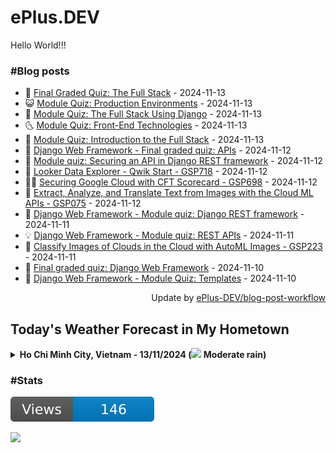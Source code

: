 # ePlus.DEV

Hello World!!!

### #Blog posts

- 🧰 [Final Graded Quiz: The Full Stack](https://eplus.dev/final-graded-quiz-the-full-stack) - 2024-11-13 
- 😺 [Module Quiz: Production Environments](https://eplus.dev/module-quiz-production-environments) - 2024-11-13 
- 🗽 [Module Quiz: The Full Stack Using Django](https://eplus.dev/module-quiz-the-full-stack-using-django) - 2024-11-13 
- 🌜 [Module Quiz: Front-End Technologies](https://eplus.dev/module-quiz-front-end-technologies) - 2024-11-13 
- 📝 [Module Quiz: Introduction to the Full Stack](https://eplus.dev/module-quiz-introduction-to-the-full-stack) - 2024-11-13 
- 🚀 [Django Web Framework - Final graded quiz: APIs](https://eplus.dev/django-web-framework-final-graded-quiz-apis) - 2024-11-12 
- 💼 [Module quiz: Securing an API in Django REST framework](https://eplus.dev/module-quiz-securing-an-api-in-django-rest-framework) - 2024-11-12 
- 🦣 [Looker Data Explorer - Qwik Start - GSP718](https://eplus.dev/looker-data-explorer-qwik-start-gsp718) - 2024-11-12 
- 👨‍🏫 [Securing Google Cloud with CFT Scorecard - GSP698](https://eplus.dev/securing-google-cloud-with-cft-scorecard-gsp698) - 2024-11-12 
- 🔭 [Extract, Analyze, and Translate Text from Images with the Cloud ML APIs - GSP075](https://eplus.dev/extract-analyze-and-translate-text-from-images-with-the-cloud-ml-apis-gsp075) - 2024-11-12 
- 🤡 [Django Web Framework - Module quiz: Django REST framework](https://eplus.dev/django-web-framework-module-quiz-django-rest-framework) - 2024-11-11 
- 💡 [Django Web Framework - Module quiz: REST APIs](https://eplus.dev/django-web-framework-module-quiz-rest-apis) - 2024-11-11 
- 🦣 [Classify Images of Clouds in the Cloud with AutoML Images - GSP223](https://eplus.dev/classify-images-of-clouds-in-the-cloud-with-automl-images-gsp223) - 2024-11-11 
- 💪 [Final graded quiz: Django Web Framework](https://eplus.dev/final-graded-quiz-django-web-framework) - 2024-11-10 
- 🤡 [Django Web Framework - Module Quiz: Templates](https://eplus.dev/django-web-framework-module-quiz-templates) - 2024-11-10 


<div align="right">
    Update by <a target="_blank" href="https://github.com/ePlus-DEV/blog-post-workflow">ePlus-DEV/blog-post-workflow</a>
</div>


## Today's Weather Forecast in My Hometown



<details>
    <summary><b>Ho Chi Minh City, Vietnam - 13/11/2024 (<img src="https://cdn.weatherapi.com/weather/64x64/day/302.png" width="25" /> Moderate rain)</b>
    </summary>

    
<table>
    <tr>
        <th>Hour</th>
        <td>00:00</td><td>01:00</td><td>02:00</td><td>03:00</td><td>04:00</td><td>05:00</td><td>06:00</td><td>07:00</td><td>08:00</td><td>09:00</td><td>10:00</td><td>11:00</td><td>12:00</td><td>13:00</td><td>14:00</td><td>15:00</td><td>16:00</td><td>17:00</td><td>18:00</td><td>19:00</td><td>20:00</td><td>21:00</td><td>22:00</td><td>23:00</td>
    </tr>
    <tr>
        <th>Weather</th>
        <td><img src="https://cdn.weatherapi.com/weather/64x64/night/176.png"></img></td><td><img src="https://cdn.weatherapi.com/weather/64x64/night/116.png"></img></td><td><img src="https://cdn.weatherapi.com/weather/64x64/night/116.png"></img></td><td><img src="https://cdn.weatherapi.com/weather/64x64/night/113.png"></img></td><td><img src="https://cdn.weatherapi.com/weather/64x64/night/176.png"></img></td><td><img src="https://cdn.weatherapi.com/weather/64x64/night/176.png"></img></td><td><img src="https://cdn.weatherapi.com/weather/64x64/day/176.png"></img></td><td><img src="https://cdn.weatherapi.com/weather/64x64/day/176.png"></img></td><td><img src="https://cdn.weatherapi.com/weather/64x64/day/176.png"></img></td><td><img src="https://cdn.weatherapi.com/weather/64x64/day/176.png"></img></td><td><img src="https://cdn.weatherapi.com/weather/64x64/day/176.png"></img></td><td><img src="https://cdn.weatherapi.com/weather/64x64/day/353.png"></img></td><td><img src="https://cdn.weatherapi.com/weather/64x64/day/353.png"></img></td><td><img src="https://cdn.weatherapi.com/weather/64x64/day/353.png"></img></td><td><img src="https://cdn.weatherapi.com/weather/64x64/day/353.png"></img></td><td><img src="https://cdn.weatherapi.com/weather/64x64/day/353.png"></img></td><td><img src="https://cdn.weatherapi.com/weather/64x64/day/176.png"></img></td><td><img src="https://cdn.weatherapi.com/weather/64x64/day/176.png"></img></td><td><img src="https://cdn.weatherapi.com/weather/64x64/night/176.png"></img></td><td><img src="https://cdn.weatherapi.com/weather/64x64/night/116.png"></img></td><td><img src="https://cdn.weatherapi.com/weather/64x64/night/113.png"></img></td><td><img src="https://cdn.weatherapi.com/weather/64x64/night/113.png"></img></td><td><img src="https://cdn.weatherapi.com/weather/64x64/night/113.png"></img></td><td><img src="https://cdn.weatherapi.com/weather/64x64/night/113.png"></img></td>
    </tr>
    <tr>
        <th>Condition</th>
        <td width="200px">Patchy rain nearby</td><td width="200px">Partly Cloudy </td><td width="200px">Partly Cloudy </td><td width="200px">Clear </td><td width="200px">Patchy rain nearby</td><td width="200px">Patchy rain nearby</td><td width="200px">Patchy rain nearby</td><td width="200px">Patchy rain nearby</td><td width="200px">Patchy rain nearby</td><td width="200px">Patchy rain nearby</td><td width="200px">Patchy rain nearby</td><td width="200px">Light rain shower</td><td width="200px">Light rain shower</td><td width="200px">Light rain shower</td><td width="200px">Light rain shower</td><td width="200px">Light rain shower</td><td width="200px">Patchy rain nearby</td><td width="200px">Patchy rain nearby</td><td width="200px">Patchy rain nearby</td><td width="200px">Partly Cloudy </td><td width="200px">Clear </td><td width="200px">Clear </td><td width="200px">Clear </td><td width="200px">Clear </td>
    </tr>
    <tr>
        <th>Temperature</th>
        <td>25.7 °C</td><td>25.5 °C</td><td>25.3 °C</td><td>25.1 °C</td><td>24.6 °C</td><td>24.5 °C</td><td>24.5 °C</td><td>25.8 °C</td><td>27.3 °C</td><td>28.5 °C</td><td>29.7 °C</td><td>30.3 °C</td><td>30.4 °C</td><td>30.1 °C</td><td>29.9 °C</td><td>29.6 °C</td><td>29 °C</td><td>27.4 °C</td><td>25.8 °C</td><td>25.4 °C</td><td>25.1 °C</td><td>24.8 °C</td><td>24.6 °C</td><td>24.4 °C</td>
    </tr>
    <tr>
        <th>Wind</th>
        <td>5 kph</td><td>4.7 kph</td><td>4.7 kph</td><td>4 kph</td><td>4 kph</td><td>3.2 kph</td><td>2.2 kph</td><td>2.2 kph</td><td>3.2 kph</td><td>4.7 kph</td><td>4.7 kph</td><td>5.4 kph</td><td>6.5 kph</td><td>6.1 kph</td><td>6.5 kph</td><td>6.8 kph</td><td>8.3 kph</td><td>9 kph</td><td>10.8 kph</td><td>10.4 kph</td><td>9.7 kph</td><td>9.4 kph</td><td>8.6 kph</td><td>8.6 kph</td>
    </tr>
</table>


<div align="right">
    Updated at: 2024-11-13T13:39:00Z - by <a target="_blank"
        href="https://github.com/ePlus-DEV/weather-forecast">ePlus-DEV/weather-forecast</a>
</div>
</details>


### #Stats

[![Image of counter](https://github.com/ePlus-DEV/view-counter/blob/main/svg/685088620/badge.svg)](https://github.com/ePlus-DEV/view-counter/blob/main/readme/685088620/week.md)

![](https://komarev.com/ghpvc/?username=ePlus-DEV&style=for-the-badge)
